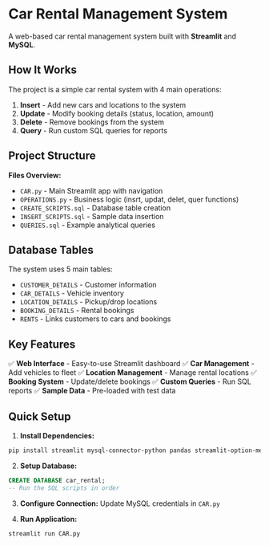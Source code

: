 # Car Rental Management System

A web-based car rental management system built with **Streamlit** and **MySQL**.

## How It Works

The project is a simple car rental system with 4 main operations:

1. **Insert** - Add new cars and locations to the system
2. **Update** - Modify booking details (status, location, amount)
3. **Delete** - Remove bookings from the system  
4. **Query** - Run custom SQL queries for reports

## Project Structure

**Files Overview:**
- `CAR.py` - Main Streamlit app with navigation
- `OPERATIONS.py` - Business logic (insrt, updat, delet, quer functions)
- `CREATE_SCRIPTS.sql` - Database table creation
- `INSERT_SCRIPTS.sql` - Sample data insertion
- `QUERIES.sql` - Example analytical queries

## Database Tables

The system uses 5 main tables:
- `CUSTOMER_DETAILS` - Customer information
- `CAR_DETAILS` - Vehicle inventory  
- `LOCATION_DETAILS` - Pickup/drop locations
- `BOOKING_DETAILS` - Rental bookings
- `RENTS` - Links customers to cars and bookings

## Key Features

✅ **Web Interface** - Easy-to-use Streamlit dashboard
✅ **Car Management** - Add vehicles to fleet
✅ **Location Management** - Manage rental locations
✅ **Booking System** - Update/delete bookings
✅ **Custom Queries** - Run SQL reports
✅ **Sample Data** - Pre-loaded with test data

## Quick Setup

1. **Install Dependencies:**
```bash
pip install streamlit mysql-connector-python pandas streamlit-option-menu
```

2. **Setup Database:**
```sql
CREATE DATABASE car_rental;
-- Run the SQL scripts in order
```

3. **Configure Connection:**
Update MySQL credentials in `CAR.py`

4. **Run Application:**
```bash
streamlit run CAR.py
```
